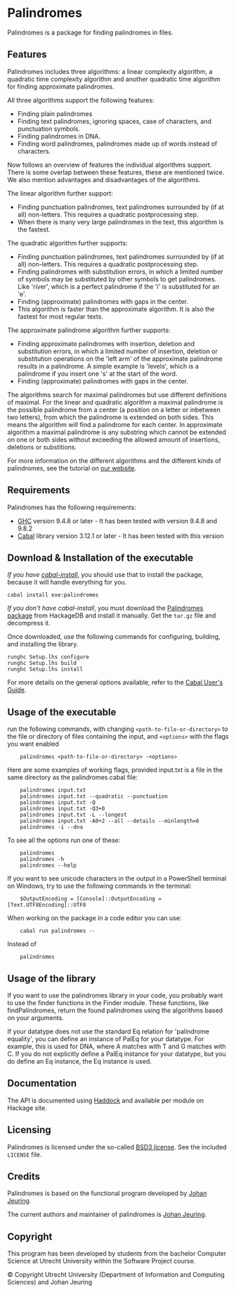 # Palindromes

Palindromes is a package for finding palindromes in files.

## Features

Palindromes includes three algorithms: a linear complexity algorithm, a quadratic time complexity algorithm and another quadratic time algorithm for finding approximate palindromes.

All three algorithms support the following features:
- Finding plain palindromes
- Finding text palindromes,
  ignoring spaces, case of characters, and punctuation
  symbols.
- Finding palindromes in DNA.
- Finding word palindromes,
  palindromes made up of words instead of characters.

Now follows an overview of features the individual algorithms support. 
There is some overlap between these features, these are mentioned twice. 
We also mention advantages and disadvantages of the algorithms.

The linear algorithm further support:
- Finding punctuation palindromes,
  text palindromes surrounded by (if at all) non-letters.
  This requires a quadratic postprocessing step.
- When there is many very large palindromes in the text, this algorithm is the fastest.  

The quadratic algorithm further supports:
- Finding punctuation palindromes,
  text palindromes surrounded by (if at all) non-letters.
  This requires a quadratic postprocessing step.
- Finding palindromes with substitution errors,
  in which a limited number of symbols may be substituted by other symbols to get palindromes. 
  Like 'river', which is a perfect palindrome if the 'i' is substituted for an 'e'. 
- Finding (approximate) palindromes with
  gaps in the center.
- This algorithm is faster than the approximate algorithm. It is also the fastest for most regular texts. 

The approximate palindrome algorithm further supports:
- Finding approximate palindromes with insertion, deletion and substitution errors,
  in which a limited number of insertion, deletion or substitution operations on the 'left arm' of the approximate palindrome results in a palindrome. A simple example is 'levels', which is a palindrome if you insert one 's' at the start of the word. 
- Finding (approximate) palindromes with
  gaps in the center.

The algorithms search for maximal palindromes but use different definitions of maximal. 
For the linear and quadratic algorithm a maximal palindrome is the possible palindrome from a center (a position on a letter or inbetween two letters), from which the palindrome is extended on both sides. This means the algorithm will find a palindrome for each center. In approximate algorithm a maximal palindrome is any substring which cannot be extended on one or both sides without exceeding the allowed amount of insertions, deletions or substitions. 

For more information on the different algorithms and the different kinds of palindromes, see the tutorial on [our website](https://palindromes.science.uu.nl/smallsites/tutorial.html).

## Requirements

Palindromes has the following requirements:

- [GHC] version 9.4.8 or later - It has been tested with version 9.4.8 and 9.8.2
- [Cabal] library version 3.12.1 or later - It has been tested with this version

[GHC]: http://www.haskell.org/ghc/
[Cabal]: http://www.haskell.org/cabal/

## Download & Installation of the executable

_If you have [cabal-install]_, you should use that to install the package,
because it will handle everything for you.

    cabal install exe:palindromes

_If you don't have cabal-install_, you must download the [Palindromes package]
from HackageDB and install it manually. Get the `tar.gz` file and decompress it.

Once downloaded, use the following commands for configuring, building, and
installing the library.

    runghc Setup.lhs configure
    runghc Setup.lhs build
    runghc Setup.lhs install

For more details on the general options available, refer to the [Cabal User's
Guide].

[Palindromes package]: http://hackage.haskell.org/package/palindromes
[cabal-install]: http://www.haskell.org/haskellwiki/Cabal-Install
[Cabal User's Guide]: http://www.haskell.org/cabal/users-guide/

## Usage of the executable

run the following commands, with changing `<path-to-file-or-directory>` to the file or directory of files containing the input, and `<options>` with the flags you want enabled
```
    palindromes <path-to-file-or-directory> -<options>
```
Here are some examples of working flags, provided input.txt is a file in the same directory as the palindromes.cabal file:

```
    palindromes input.txt
    palindromes input.txt --quadratic --punctuation
    palindromes input.txt -Q
    palindromes input.txt -Q3+0
    palindromes input.txt -L --longest
    palindromes input.txt -A0+2 --all --details --minlength=6
    palindromes -i --dna
```

To see all the options run one of these:

```
    palindromes
    palindromes -h
    palindromes --help
```

If you want to see unicode characters in the output in a PowerShell terminal on Windows, try to use the following commands in the terminal:
```
    $OutputEncoding = [Console]::OutputEncoding = [Text.UTF8Encoding]::UTF8
```

When working on the package in a code editor you can use:
```
    cabal run palindromes --
```
Instead of 
```
    palindromes
```

## Usage of the library
If you want to use the palindromes library in your code, you probably want to use the finder functions in the Finder module. 
These functions, like findPalindromes, return the found palindromes using the algorithms based on your arguments. 

If your datatype does not use the standard Eq relation for 'palindrome equality', you can define an instance of PalEq for
your datatype. For example, this is used for DNA, where A matches with T and G matches with C. 
If you do not explicitly define a PalEq instance for your datatype, but you do define an Eq instance, the Eq instance is used.   

## Documentation

The API is documented using [Haddock] and available per module on Hackage
site.

[Haddock]: http://hackage.haskell.org/package/haddock
[Palindromes package]: http://hackage.haskell.org/package/palindromes

## Licensing

Palindromes is licensed under the so-called [BSD3 license]. See the included
`LICENSE` file.

[BSD3 license]: http://www.opensource.org/licenses/bsd-license.php

## Credits

Palindromes is based on the functional program developed by [Johan Jeuring].

The current authors and maintainer of palindromes is [Johan Jeuring].

[Johan Jeuring]: http://www.jeuring.net/

## Copyright 
This program has been developed by students from the bachelor Computer Science at Utrecht
University within the Software Project course.

© Copyright Utrecht University (Department of Information and Computing Sciences) and Johan Jeuring
